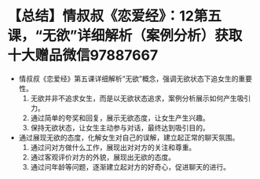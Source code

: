 # 【总结】情叔叔《恋爱经》：12第五课，“无欲”详细解析（案例分析）获取十大赠品微信97887667

-   情叔叔《恋爱经》第五课详细解析“无欲”概念，强调无欲状态下追女生的重要性。
    1.  无欲并非不追求女生，而是以无欲状态追求，案例分析展示如何产生吸引力。
    2.  通过简单的夸奖和回复，展示无欲态度，让女生产生兴趣。
    3.  保持无欲状态，让女生主动参与对话，最终达到吸引目的。
-   通过展现无欲的态度，化解女生对自己的误解，建立起正常的聊天氛围。
    1.  通过问对方做什么工作，展现出对对方的关注和尊重。
    2.  通过客观评价对方的外貌，展现出无欲的态度。
    3.  通过问年龄等问题，逐渐建立起对方的好奇心，促进聊天的进行。